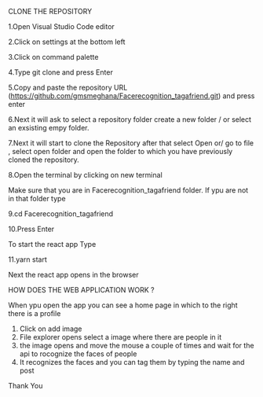 CLONE THE REPOSITORY

1.Open Visual Studio Code editor

2.Click on settings at the bottom left

3.Click on command palette

4.Type git clone and press Enter

5.Copy and paste the repository URL (https://github.com/gmsmeghana/Facerecognition_tagafriend.git) and press enter

6.Next it will ask to select a repository folder create a new folder / or select an exsisting empy folder.

7.Next it will start to clone the Repository after that select Open or/ go to file , select open folder and open the folder to which you have previously cloned the repository.

8.Open the terminal by clicking on new terminal

Make sure that you are in Facerecognition_tagafriend folder. If ypu are not in that folder  type 

9.cd Facerecognition_tagafriend

10.Press Enter

To start the react app Type

11.yarn start

Next the react app opens in the browser

HOW DOES THE WEB APPLICATION WORK ?

When ypu open the app you can see a home page in which to the right there is a profile 

1. Click on add image 
2. File explorer opens select a image where there are people in it 
3. the image opens and move the mouse a couple of times and wait for the api to rocognize the faces of people 
4. It recognizes the faces and you can tag them by typing the name and post

Thank You


